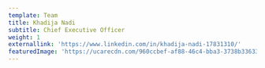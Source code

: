 ```yaml
---
template: Team
title: Khadija Nadi
subtitle: Chief Executive Officer
weight: 1
externallink: 'https://www.linkedin.com/in/khadija-nadi-17831310/'
featuredImage: 'https://ucarecdn.com/960ccbef-af88-46c4-bba3-3738b33633b0/'
---
```


